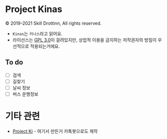 # Project Kinas

© 2019-2021 Skill Drottinn, All rights reserved.

* `Kinas`는 `키나스`라고 읽어요.
* 라이선스는 [GPL 3.0](LICENSE)이 걸려있지만, 상업적 이용을 금지하는 저작권자의 방침이 우선적으로 적용되는거에요.

## To do

* [ ] 검색
* [ ] 길찾기
* [ ] 날씨 정보
* [ ] 버스 운행정보

# 기타 관련
* [Project Ki](https://github.com/DarkTornado/ProjectK) - 여기서 만든거 카톡봇으로도 제작
